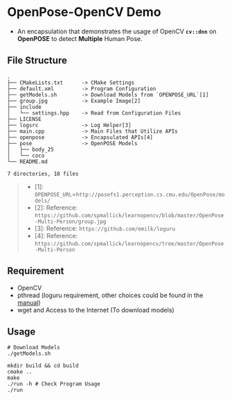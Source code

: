 # OpenPose-OpenCV Demo

* An encapsulation that demonstrates the usage of OpenCV **`cv::dnn`** on **OpenPOSE** to detect **Multiple** Human Pose.
## File Structure
```
.
├── CMakeLists.txt      -> CMake Settings
├── default.xml         -> Program Configuration
├── getModels.sh        -> Download Models from `OPENPOSE_URL`[1]
├── group.jpg           -> Example Image[2]
├── include
│   └── settings.hpp    -> Read from Configuration Files
├── LICENSE
├── logsrc              -> Log Helper[3]
├── main.cpp            -> Main Files that Utilize APIs
├── openpose            -> Encapsulated APIs[4] 
├── pose                -> OpenPOSE Models
│   ├── body_25
│   └── coco
└── README.md

7 directories, 18 files
```
> * \[1\]: `OPENPOSE_URL`=`http://posefs1.perception.cs.cmu.edu/OpenPose/models/`
> * \[2\]: Reference: `https://github.com/spmallick/learnopencv/blob/master/OpenPose-Multi-Person/group.jpg`
> * \[3\]: Reference: `https://github.com/emilk/loguru`
> * \[4\]: Reference: `https://github.com/spmallick/learnopencv/tree/master/OpenPose-Multi-Person`

## Requirement
* OpenCV
* pthread (loguru requirement, other choices could be found in the [manual](https://github.com/emilk/loguru))
* wget and Access to the Internet (To download models)

## Usage
```shell
# Download Models
./getModels.sh

mkdir build && cd build
cmake ..
make
./run -h # Check Program Usage
./run
```

